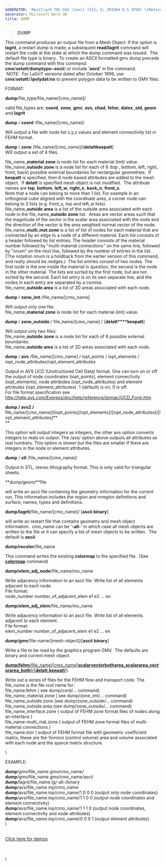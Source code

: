```yaml
---
GENERATOR: 'Mozilla/4.79C-SGI \[en\] (X11; U; IRIX64 6.5 IP30) \[Netscape\]'
Generator: Microsoft Word 98
title: DUMP
---
```


> **DUMP**

This command produces an output file from a Mesh Object. If the option
is **lagrit**, a restart dump is made; a subsequent **read/lagrit**
command will restart the code at the state at which the dump command was
issued.  The default file type is binary.  To create an ASCII formatted
gmv dump precede the dump command with this command:\
**cmo**/**setatt**/**dumptype**=**ascii**/ or include '**ascii'** in the
command.\
 NOTE:  For LaGriT versions dated after October 1999, use
**cmo**/**setatt**//**ipolydat**/**no** to prevent polygon data to be
written to GMV files.

FORMAT:

**dump**/file\_type/file\_name/\[cmo\_name\]/

valid file\_types are: **coord**, **zone**, **gmv**, **avs**, **chad**,
**fehm**, **datex ,std, geom** and **lagrit**

**dump** / **coord** /file\_name/\[cmo\_name\]/

Will output a file with node list x,y,z values and element connectivity
list in FEHM format.

**dump** / **zone** /file\_name/\[cmo\_name\]/\[**delattkeepatt**\]\
Will output a set of 4 files.

file\_name\_**material**.**zone** is node list for each material (imt)
value.\
file\_name\_**outside**.**zone** is a node list for each of 6 (top ,
bottom, left, right, front, back) possible external boundaries for
rectangular geometries.  If **keepatt** is specified, then 6 node based
attributes are added to the mesh object.  If **delatt** is specified
mesh object is not modified.  The attribute names are **top**,
**bottom**, **left\_w**, **right\_e**, **back\_n**, **front\_s**.\
Note that a node can belong to more than 1 list. For example in an
orthogonal cube aligned with the coordinate axes, a corner node can
belong to 3 lists (e.g. front\_s, top and left\_w lists).\
file\_name\_**outside**.**area** is a list of the outside area
associated with each node in the file\_name\_**outside**.**zone** list. 
Areas are vector areas such that the magnitude of the vector is the
scalar area associated with the node and the direction of the vector is
the area weighted normal vector of the node.\
file\_name\_**multi**\_**mat**.**zone** is a list of list of nodes for
each material that are connected by an edge to a node of a different
material. Each list consists of a header followed by list entries. The
header consists of the material number followed by "multi-material
connections" on the same line, followed by "nnum" on the next line,
followed by the number of entries in the list. (The notation nnum is a
holdback from the earlier version of this command, and really should be
nedges.)  The list entries consist of two nodes. The first node is the
one inside the material in question, the second is the node in the other
material. The lists are sorted by the first node, but are not sorted by
the second. Each list entry is on its own separate line, and the nodes
in each entry are separated by a comma.\
file\_name\_**outside**.**area** is a list of 2D areas associated with
each node.

**dump** / **zone\_imt** /file\_name/\[cmo\_name\]

Will output only one file:\
file\_name\_**material**.**zone** is node list for each material (imt)
value.

**dump** / **zone\_outside** / file\_name/\[cmo\_name\] /
\[**delatt****keepatt**\]

Will output only two files:\
file\_name\_**outside**.**zone** is a node list for each of 6 possible
external boundaries.\
file\_name\_**outside**.**area** is a list of 2D areas associated with
each node.

**dump** / **avs** /file\_name/\[cmo\_name\] / iopt\_points /
iopt\_elements / iopt\_node\_attributes/iopt\_element\_attributes

Output in AVS UCD (Unstructured Cell Data) format. One can turn on or
off the output of node coordinates (iopt\_points), element connectivity
(iopt\_elements), node attributes (iopt\_node\_attributes) and element
attributes (iopt\_element\_attributes). 1 (default) is on, 0 is off.\
For file format specification see
<http://help.avs.com/Express/doc/help/reference/dvmac/UCD_Form.htm>

**dump / avs2 /**
file\_name/\[cmo\_name\]/\[iopt\_points\]/iopt\_elements\]/\[iopt\_node\_attributes\]/\[iopt\_element\_attributes\]**\
**

This option will output integers as integers, the other avs option
converts integers to reals on output. The /avs/ option above outputs all
attributes as real numbers. This option is slower but the files are
smaller if there are integers in the node or element attributes.

**dump** / **stl** /file\_name/\[cmo\_name\]/

Output in STL, stereo lithography format. This is only valid for
triangular sheets.

**dump/geom/**file

will write an ascii file containing the geometry information for the
current run. This information includes the region and mregion
definitions and surface, names, types and definitions.

**dump/lagrit**/file\_name/\[cmo\_name\]/ \[**ascii**  **binary**\]

will write an restart file that contains geometry and mesh object
information.  cmo\_name can be '**-all-**' in which case all mesh
objects are written to the file or it can specify a list of mesh objects
to be written.  The default is **ascii**.

**dump/recolor**/file\_name

This command writes the existing **colormap** to the specified file. 
(See **[colormap](http://lagrit.lanl.gov/new_html/COLORMAP.html)**
command)

**dump/elem\_adj\_node**/file\_name/mo\_name

Write adjacency information to an ascii file. Write list of all elements
adjacent to each node.\
File format:\
node\_number number\_of\_adjacent\_elem e1 e2 ... en  

**dump/elem\_adj\_elem**/file\_name/mo\_name

Write adjacency information to an ascii file. Write list of all elements
adjacent to each element.\
File format:\
elem\_number number\_of\_adjacent\_elem e1 e2 ... en  

**dump/gmv**/file-name/\[mesh-object\]/\[**ascii**  **binary**\]

Write a file to be read by the graphics program GMV.  The defaults are
binary and current mesh object.

[**dump/fehm**/file\_name/\[cmo\_name\[**scalarvectorbotharea\_scalararea\_vectorarea\_both**\]/\[**delatt,keepatt**\]](http://lagrit.lanl.gov/new_html/DUMP3.html)\

Write out a series of files for the FEHM flow and transport code. The
file\_name is the file root name for:\
file\_name.fehm ( see dump/cord/... command)\
file\_name\_material.zone ( see dump/zone\_imt/... command)\
file\_name\_outside.zone (see dump/zone\_outside/... command)\
file\_name\_outside.area (see dump/zone\_outside/... command)\
file\_name\_interface.zone ( output of FEHM zone format files of nodes
along an interface )\
file\_name-multi\_mat.zone ( output of FEHM zone format files of
multi-material connections )\
file\_name.stor ( output of FEHM format file with geometric coefficient
matrix, these are the Voronoi (control volume) area and volume
associated with each node and the sparce matrix structure.

\

EXAMPLE:

**dump**/gmv/file\_name.gmv/cmo\_name/\
**dump**/gmv/file\_name.gmv/cmo\_name/ascii\
**dump**/lagrit/file\_name.lg/-all-/binary\
**dump**/avs/file\_name.inp/cmo\_name\
**dump**/avs/file\_name.inp/cmo\_name/1 0 0 0 (output only node
coordinates)\
**dump**/avs/file\_name.inp/cmo\_name/1 1 0 0 (output node coordinates
and element connectivity)\
**dump**/avs/file\_name.inp/cmo\_name/1 1 1 0 (output node coordinates,
element connectivity and node attributes)\
**dump**/avs/file\_name.inp/cmo\_name/0 0 0 1 (output element
attributes)\
\

\
[Click here for
demos](http://lagrit.lanl.gov/new_html/demos/dump/test/html/main_dump.html)

\
\
\
